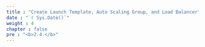 ```yaml
---
title : "Create Launch Template, Auto Scaling Group, and Load Balancer"
date : "`r Sys.Date()`"
weight : 4
chapter : false
pre : "<b>2.4.</b>"
---
```


